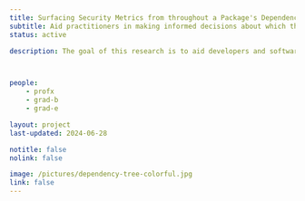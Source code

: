 ```yaml
---
title: Surfacing Security Metrics from throughout a Package's Dependency Tree
subtitle: Aid practitioners in making informed decisions about which third-party packages to use or replace
status: active

description: The goal of this research is to aid developers and software architects in making good component choices through an analysis of the relevance and utility of security measures of the entire dependency tree associated with a package.



people:
    - profx
    - grad-b
    - grad-e

layout: project
last-updated: 2024-06-28

notitle: false
nolink: false 

image: /pictures/dependency-tree-colorful.jpg
link: false
---
```


